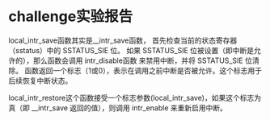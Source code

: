# challenge实验报告

local_intr_save函数其实是__intr_save函数，
首先检查当前的状态寄存器（sstatus）中的 SSTATUS_SIE 位。
如果 SSTATUS_SIE 位被设置（即中断是允许的），那么函数会调用 intr_disable函数 来禁用中断，并将 SSTATUS_SIE 位清除。
函数返回一个标志（1或0），表示在调用之前中断是否被允许。这个标志用于后续恢复中断状态。

local_intr_restore这个函数接受一个标志参数(local_intr_save)，如果这个标志为真（即 __intr_save 返回的值），则调用 intr_enable 来重新启用中断。
